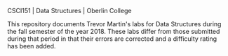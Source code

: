 CSCI151 | Data Structures | Oberlin College

This repository documents Trevor Martin's labs for Data Structures during the fall semester of the year 2018. 
These labs differ from those submitted during that period in that their errors are corrected and a difficulty rating has been added.
